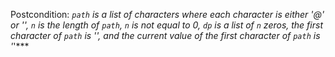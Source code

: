 Postcondition: ***`path` is a list of characters where each character is either '@' or '*', `n` is the length of `path`, `n` is not equal to 0, `dp` is a list of `n` zeros, the first character of `path` is '*', and the current value of the first character of `path` is '*'***